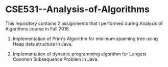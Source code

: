 # CSE531--Analysis-of-Algorithms
This repository contains 2 assignments that I performed during Analysis of Algorithms course in Fall 2016.

1. Implementation of Prim's Algorithm for minimum spanning tree using Heap data structure in Java.

2. Implementation of dynamic programming algorithm for Longest Common Subsequence Problem in Java.
